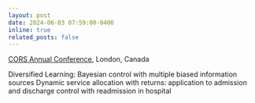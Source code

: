 ```yaml
---
layout: post
date: 2024-06-03 07:59:00-0400
inline: true
related_posts: false
---
```


<a href="https://site.pheedloop.com/event/cors2024/home"> CORS Annual Conference</a>, London, Canada 

Diversified Learning: Bayesian control with multiple biased information sources
Dynamic service allocation with returns: application to admission and discharge control with readmission in hospital
